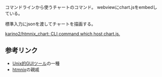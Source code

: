 コマンドラインから使うチャートのコマンド。
webviewにchart.jsをembedしている。

標準入力にjsonを渡してチャートを描画する。

[karino2/htmnix_chart: CLI command which host chart.js.](https://github.com/karino2/htmnix_chart)

## 参考リンク

- [Unix的GUIツール](Unix的GUIツール.md)の一種
- [htmnix](htmnix.md)の親戚